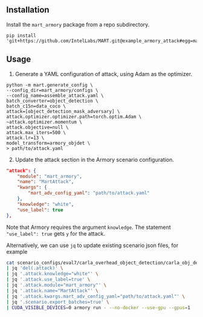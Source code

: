 ## Installation

Install the `mart_armory` package from a repo subdirectory.

```shell
pip install 'git+https://github.com/IntelLabs/MART.git@example_armory_attack#egg=mart_armory&subdirectory=examples/mart_armory'
```

## Usage

1. Generate a YAML configuration of attack, using Adam as the optimizer.

```shell
python -m mart.generate_config \
--config_dir=mart_armory/configs \
--config_name=assemble_attack.yaml \
batch_converter=object_detection \
batch_c15n=data_coco \
attack=[object_detection_mask_adversary] \
attack.optimizer.optimizer.path=torch.optim.Adam \
~attack.optimizer.momentum \
attack.objective=null \
attack.max_iters=500 \
attack.lr=13 \
model_transform=armory_objdet \
> path/to/attack.yaml
```

2. Update the attack section in the Armory scenario configuration.

```json
"attack": {
    "module": "mart_armory",
    "name": "MartAttack",
    "kwargs": {
        "mart_adv_config_yaml": "path/to/attack.yaml"
    },
    "knowledge": "white",
    "use_label": true
},
```

Note that Armory requires the argument `knowledge`. The statement `"use_label": true` gets `y` for the attack.

Alternatively, we can use `jq` to update existing scenario json files, for example

```bash
cat scenario_configs/eval7/carla_overhead_object_detection/carla_obj_det_adversarialpatch_undefended.json \
| jq 'del(.attack)' \
| jq '.attack.knowledge="white"' \
| jq '.attack.use_label=true' \
| jq '.attack.module="mart_armory"' \
| jq '.attack.name="MartAttack"' \
| jq '.attack.kwargs.mart_adv_config_yaml="path/to/attack.yaml"' \
| jq '.scenario.export_batches=true' \
| CUDA_VISIBLE_DEVICES=0 armory run - --no-docker --use-gpu --gpus=1
```
